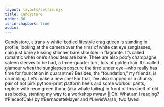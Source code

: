 ```yaml
---
layout: layouts/selfie.njk
title: Candystore
order: 86
is-in-chapbook: true
audio:
---
```


Candystore, a trans-y white-bodied lifestyle drag queen is standing in profile, looking at the camera over the rims of white cat eye sunglasses, chin just barely kissing shimher bare shoulder in flagrante. It’s called romantic when one’s shoulders are bare. There are also poofy champagne sateen sleeves to be had, a three-quarter turn, lots of golden hair. It’s called glamour when the sunglasses obscure the tired under eye—who really has time for foundation in quarantine? Besides, the “foundation,” my friends, is crumbling. Let’s make a new one! For that, I’ve also slapped on a chunky pair of hot pink python-print platform heels and some workout pants, replete with neon green thong (aka whale tailing) in front of this shelf of old ass books, stunting my way to a workshop mwaw 💋 Oh. What am I reading? #PieceofCake by #BernadetteMayer and #LewisWarsh, two faves!
